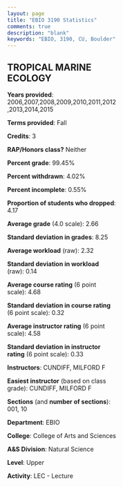 ```yaml
---
layout: page
title: "EBIO 3190 Statistics"
comments: true
description: "blank"
keywords: "EBIO, 3190, CU, Boulder"
--- 
```

<head>
<script src="https://ajax.googleapis.com/ajax/libs/jquery/2.1.3/jquery.min.js"></script>
<script src="https://dl.dropboxusercontent.com/s/pc42nxpaw1ea4o9/highcharts.js?dl=0"></script>
<!-- <script src="../assets/js/highcharts.js"></script> -->
<style type="text/css">@font-face {
	font-family: "Bebas Neue";
	src: url(https://www.filehosting.org/file/details/544349/BebasNeue%20Regular.otf) format("opentype");
	}
	h1.Bebas { 
		font-family: "Bebas Neue", Verdana, Tahoma;
	}
</style>
</head>
<body>
	<div id="container" style="float: right; width: 45%; height: 88%; margin-left: 2.5%; margin-right: 2.5%;"></div>
	<script language="JavaScript">
		$(document).ready(function() {
		var chart = {type: 'column'};
		var title = {text: 'Grade Distribution'};
		var xAxis = {categories: ['A','B','C','D','F'],crosshair: true};
		var yAxis = {min: 0,title: {text: 'Percentage'}};
		var tooltip = {headerFormat: '<center><b><span style="font-size:20px">{point.key}</span></b></center>',
		               pointFormat: '<td style="padding:0"><b>{point.y:.1f}%</b></td>',
		               footerFormat: '</table>',shared: true,useHTML: true};
		var plotOptions = {column: {pointPadding: 0.0,borderWidth: 0}};  
		var credits = {enabled: false};var series= [{name: 'Percent',data: [17.76,40.16,36.89,2.19,3.01,]}];
		var json = {};
		json.chart = chart;
		json.title = title;
		json.tooltip = tooltip;
		json.xAxis = xAxis;
		json.yAxis = yAxis;  
		json.series = series;
		json.plotOptions = plotOptions;  
		json.credits = credits;
		$('#container').highcharts(json);
	});
	</script>
</body>
			   
## TROPICAL MARINE ECOLOGY

**Years provided**: 2006,2007,2008,2009,2010,2011,2012,2013,2014,2015

**Terms provided**: Fall

**Credits**: 3

**RAP/Honors class?** Neither

**Percent grade**: 99.45%

**Percent withdrawn**: 4.02%

**Percent incomplete**: 0.55%

**Proportion of students who dropped**: 4.17

**Average grade** (4.0 scale): 2.66

**Standard deviation in grades**: 8.25

**Average workload** (raw): 2.32

**Standard deviation in workload** (raw): 0.14

**Average course rating** (6 point scale): 4.68

**Standard deviation in course rating** (6 point scale): 0.32

**Average instructor rating** (6 point scale): 4.58

**Standard deviation in instructor rating** (6 point scale): 0.33

**Instructors**: CUNDIFF, MILFORD F

**Easiest instructor** (based on class grade): CUNDIFF, MILFORD F

**Sections** (and **number of sections**): 001, 10

**Department**: EBIO

**College**: College of Arts and Sciences

**A&S Division**: Natural Science

**Level**: Upper

**Activity**: LEC - Lecture